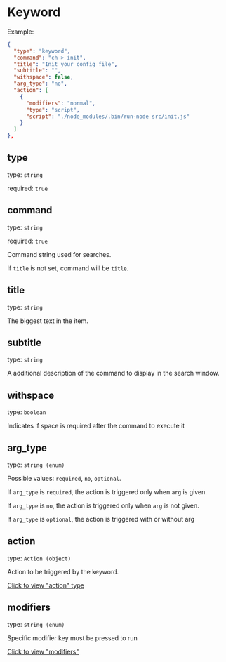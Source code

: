 # Keyword

Example:

```json
{
  "type": "keyword",
  "command": "ch > init",
  "title": "Init your config file",
  "subtitle": "",
  "withspace": false,
  "arg_type": "no",
  "action": [
    {
      "modifiers": "normal",
      "type": "script",
      "script": "./node_modules/.bin/run-node src/init.js"
    }
  ]
},
```

## type

type: `string`

required: `true`

## command

type: `string`

required: `true`

Command string used for searches.

If `title` is not set, command will be `title`.

## title

type: `string`

The biggest text in the item.

## subtitle

type: `string`

A additional description of the command to display in the search window.

## withspace

type: `boolean`

Indicates if space is required after the command to execute it

## arg_type

type: `string (enum)`

Possible values: `required`, `no`, `optional`.

If `arg_type` is `required`, the action is triggered only when `arg` is given.

If `arg_type` is `no`, the action is triggered only when `arg` is not given.

If `arg_type` is `optional`, the action is triggered with or without arg

## action

type: `Action (object)`

Action to be triggered by the keyword.

[Click to view "action" type](./documents/action-description.md)

## modifiers

type: `string (enum)`

Specific modifier key must be pressed to run

[Click to view "modifiers"](./documents/modifiers-description.md)